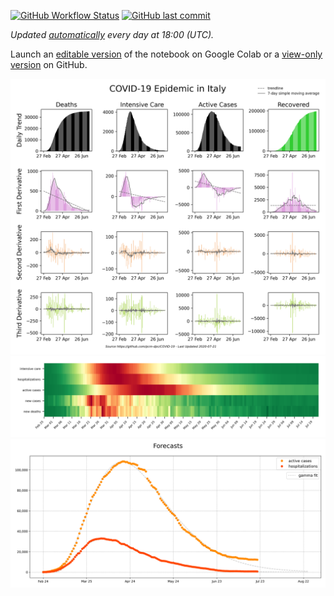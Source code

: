 [![GitHub Workflow Status](https://img.shields.io/github/workflow/status/casca/covid19-notebook/Update%20Notebook?label=build&logo=github&style=flat-square&labelColor=%232B3137)](https://github.com/casca/covid19-notebook/actions?query=workflow%3A%22Update+Notebook%22)
[![GitHub last commit](https://img.shields.io/github/last-commit/casca/covid19-notebook?color=teal&label=last%20updated&logo=git&style=flat-square&labelColor=%232B3137)](https://github.com/casca/covid19-notebook#readme)

_Updated [automatically](https://github.com/casca/covid19-notebook/blob/master/.github/workflows/update-notebook.yml) every day at 18:00 (UTC)._

Launch an [editable version](https://colab.research.google.com/github/casca/covid19-notebook/blob/master/charts.ipynb) of the notebook on Google Colab or a [view-only version](charts.ipynb) on GitHub.

<img src="grid.png"/>

<img src="heatmap.png"/>

<img src="forecasts.png"/>
